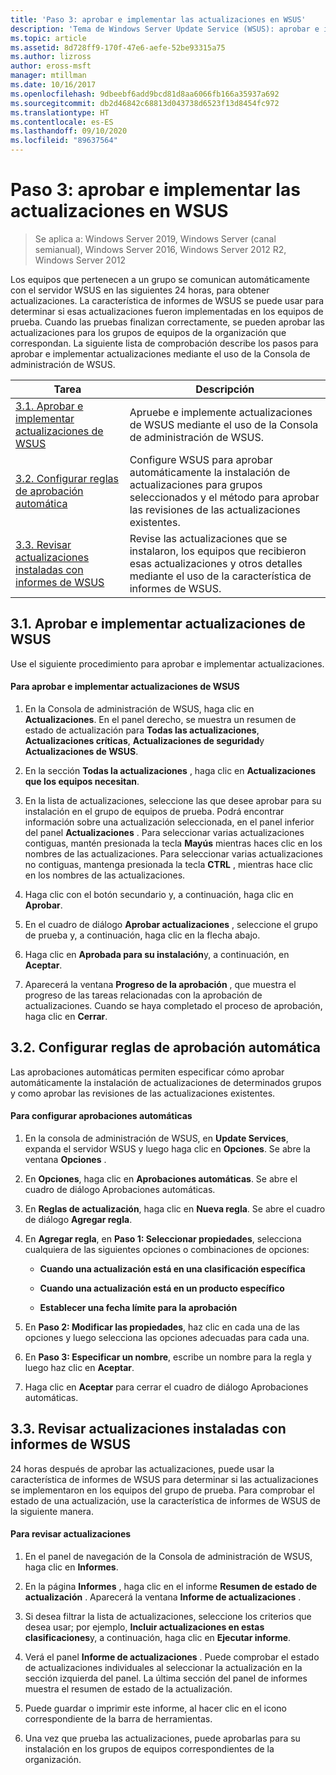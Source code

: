 ```yaml
---
title: 'Paso 3: aprobar e implementar las actualizaciones en WSUS'
description: 'Tema de Windows Server Update Service (WSUS): aprobar e implementar actualizaciones en WSUS es el tercer paso en el proceso de cuatro pasos para implementar WSUS'
ms.topic: article
ms.assetid: 8d728ff9-170f-47e6-aefe-52be93315a75
ms.author: lizross
author: eross-msft
manager: mtillman
ms.date: 10/16/2017
ms.openlocfilehash: 9dbeebf6add9bcd81d8aa6066fb166a35937a692
ms.sourcegitcommit: db2d46842c68813d043738d6523f13d8454fc972
ms.translationtype: HT
ms.contentlocale: es-ES
ms.lasthandoff: 09/10/2020
ms.locfileid: "89637564"
---
```

# <a name="step-3-approve-and-deploy-updates-in-wsus"></a>Paso 3: aprobar e implementar las actualizaciones en WSUS

>Se aplica a: Windows Server 2019, Windows Server (canal semianual), Windows Server 2016, Windows Server 2012 R2, Windows Server 2012

Los equipos que pertenecen a un grupo se comunican automáticamente con el servidor WSUS en las siguientes 24 horas, para obtener actualizaciones. La característica de informes de WSUS se puede usar para determinar si esas actualizaciones fueron implementadas en los equipos de prueba. Cuando las pruebas finalizan correctamente, se pueden aprobar las actualizaciones para los grupos de equipos de la organización que correspondan. La siguiente lista de comprobación describe los pasos para aprobar e implementar actualizaciones mediante el uso de la Consola de administración de WSUS.

|Tarea|Descripción|
|----|--------|
|[3.1. Aprobar e implementar actualizaciones de WSUS](3-approve-and-deploy-updates-in-wsus.md#BKM_3.1.)|Apruebe e implemente actualizaciones de WSUS mediante el uso de la Consola de administración de WSUS.|
|[3.2. Configurar reglas de aprobación automática](3-approve-and-deploy-updates-in-wsus.md#BKM_3.2.a.)|Configure WSUS para aprobar automáticamente la instalación de actualizaciones para grupos seleccionados y el método para aprobar las revisiones de las actualizaciones existentes.|
|[3.3. Revisar actualizaciones instaladas con informes de WSUS](3-approve-and-deploy-updates-in-wsus.md#BKM_3.3.)|Revise las actualizaciones que se instalaron, los equipos que recibieron esas actualizaciones y otros detalles mediante el uso de la característica de informes de WSUS.|

## <a name="31-approve-and-deploy-wsus-updates"></a><a name=BKM_3.1.></a>3.1. Aprobar e implementar actualizaciones de WSUS
Use el siguiente procedimiento para aprobar e implementar actualizaciones.

#### <a name="to-approve-and-deploy-wsus-updates"></a>Para aprobar e implementar actualizaciones de WSUS

1.  En la Consola de administración de WSUS, haga clic en **Actualizaciones**. En el panel derecho, se muestra un resumen de estado de actualización para **Todas las actualizaciones**, **Actualizaciones críticas**, **Actualizaciones de seguridad**y **Actualizaciones de WSUS**.

2.  En la sección **Todas la actualizaciones** , haga clic en **Actualizaciones que los equipos necesitan**.

3.  En la lista de actualizaciones, seleccione las que desee aprobar para su instalación en el grupo de equipos de prueba. Podrá encontrar información sobre una actualización seleccionada, en el panel inferior del panel **Actualizaciones** . Para seleccionar varias actualizaciones contiguas, mantén presionada la tecla **Mayús** mientras haces clic en los nombres de las actualizaciones. Para seleccionar varias actualizaciones no contiguas, mantenga presionada la tecla **CTRL** , mientras hace clic en los nombres de las actualizaciones.

4.  Haga clic con el botón secundario y, a continuación, haga clic en **Aprobar**.

5.  En el cuadro de diálogo **Aprobar actualizaciones** , seleccione el grupo de prueba y, a continuación, haga clic en la flecha abajo.

6.  Haga clic en **Aprobada para su instalación**y, a continuación, en **Aceptar**.

7.  Aparecerá la ventana **Progreso de la aprobación** , que muestra el progreso de las tareas relacionadas con la aprobación de actualizaciones. Cuando se haya completado el proceso de aprobación, haga clic en **Cerrar**.

## <a name="32-configure-auto-approval-rules"></a><a name=BKM_3.2.a.></a>3.2. Configurar reglas de aprobación automática
Las aprobaciones automáticas permiten especificar cómo aprobar automáticamente la instalación de actualizaciones de determinados grupos y como aprobar las revisiones de las actualizaciones existentes.

#### <a name="to-configure-automatic-approvals"></a>Para configurar aprobaciones automáticas

1.  En la consola de administración de WSUS, en **Update Services**, expanda el servidor WSUS y luego haga clic en **Opciones**. Se abre la ventana **Opciones** .

2.  En **Opciones**, haga clic en **Aprobaciones automáticas**. Se abre el cuadro de diálogo Aprobaciones automáticas.

3.  En **Reglas de actualización**, haga clic en **Nueva regla**. Se abre el cuadro de diálogo **Agregar regla**.

4.  En **Agregar regla**, en **Paso 1: Seleccionar propiedades**, selecciona cualquiera de las siguientes opciones o combinaciones de opciones:

    -   **Cuando una actualización está en una clasificación específica**

    -   **Cuando una actualización está en un producto específico**

    -   **Establecer una fecha límite para la aprobación**

5.  En **Paso 2: Modificar las propiedades**, haz clic en cada una de las opciones y luego selecciona las opciones adecuadas para cada una.

6.  En **Paso 3: Especificar un nombre**, escribe un nombre para la regla y luego haz clic en **Aceptar**.

7.  Haga clic en **Aceptar** para cerrar el cuadro de diálogo Aprobaciones automáticas.

## <a name="33-review-installed-updates-with-wsus-reports"></a><a name=BKM_3.3.></a>3.3. Revisar actualizaciones instaladas con informes de WSUS
24 horas después de aprobar las actualizaciones, puede usar la característica de informes de WSUS para determinar si las actualizaciones se implementaron en los equipos del grupo de prueba. Para comprobar el estado de una actualización, use la característica de informes de WSUS de la siguiente manera.

#### <a name="to-review-updates"></a>Para revisar actualizaciones

1.  En el panel de navegación de la Consola de administración de WSUS, haga clic en **Informes**.

2.  En la página **Informes** , haga clic en el informe **Resumen de estado de actualización** . Aparecerá la ventana **Informe de actualizaciones** .

3.  Si desea filtrar la lista de actualizaciones, seleccione los criterios que desea usar; por ejemplo, **Incluir actualizaciones en estas clasificaciones**y, a continuación, haga clic en **Ejecutar informe**.

4.  Verá el panel **Informe de actualizaciones** . Puede comprobar el estado de actualizaciones individuales al seleccionar la actualización en la sección izquierda del panel. La última sección del panel de informes muestra el resumen de estado de la actualización.

5.  Puede guardar o imprimir este informe, al hacer clic en el icono correspondiente de la barra de herramientas.

6.  Una vez que prueba las actualizaciones, puede aprobarlas para su instalación en los grupos de equipos correspondientes de la organización.
